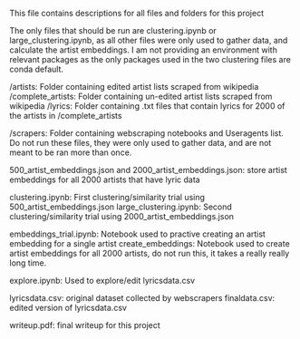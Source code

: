 This file contains descriptions for all files and folders for this project

The only files that should be run are clustering.ipynb or large_clustering.ipynb, as all other files were only used to gather data, and calculate the artist embeddings.
I am not providing an environment with relevant packages as the only packages used in the two clustering files are conda default.

/artists: Folder containing edited artist lists scraped from wikipedia
/complete_artists: Folder containing un-edited artist lists scraped from wikipedia
/lyrics: Folder containing .txt files that contain lyrics for 2000 of the artists in /complete_artists

/scrapers: Folder containing webscraping notebooks and Useragents list. Do not run these files, they were only used to gather data, and are not meant
to be ran more than once.

500_artist_embeddings.json and 2000_artist_embeddings.json: store artist embeddings for all 2000 artists that have lyric data

clustering.ipynb: First clustering/similarity trial using 500_artist_embeddings.json
large_clustering.ipynb: Second clustering/similarity trial using 2000_artist_embeddings.json

embeddings_trial.ipynb: Notebook used to practive creating an artist embedding for a single artist
create_embeddings: Notebook used to create artist embeddings for all 2000 artists, do not run this, it takes a really really long time.

explore.ipynb: Used to explore/edit lyricsdata.csv

lyricsdata.csv: original dataset collected by webscrapers
finaldata.csv: edited version of lyricsdata.csv

writeup.pdf: final writeup for this project

